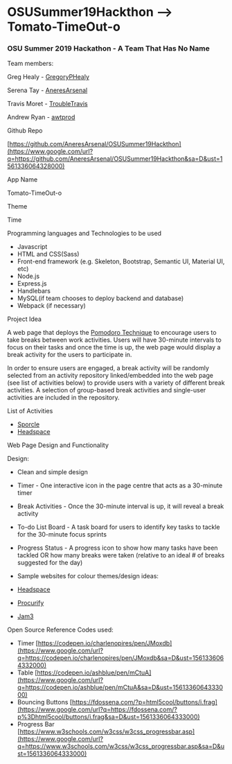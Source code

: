 # OSUSummer19Hackthon --> Tomato-TimeOut-o


<div>

### <span class="c22">OSU Summer 2019 Hackathon - A Team That Has No Name</span>

<span class="c21">Team members:</span>

<span class="c19">Greg Healy -</span> <span class="c18">[GregoryPHealy](https://www.google.com/url?q=https://github.com/gregoryphealy&sa=D&ust=1561336064334000)</span>

<span class="c19">Serena Tay -</span> <span class="c18">[AneresArsenal](https://www.google.com/url?q=https://github.com/AneresArsenal&sa=D&ust=1561336064335000)</span>

<span class="c19">Travis Moret -</span> <span class="c18">[TroubleTravis](https://www.google.com/url?q=https://github.com/TroubleTravis&sa=D&ust=1561336064335000)</span>

<span class="c19">Andrew Ryan -</span> <span class="c18">[awtprod](https://www.google.com/url?q=https://github.com/awtprod&sa=D&ust=1561336064335000)</span>

<span class="c16"></span>

</div>

<span class="c4">Github Repo</span> <span class="c0"> </span>

<span class="c9">[https://github.com/AneresArsenal/OSUSummer19Hackthon](https://www.google.com/url?q=https://github.com/AneresArsenal/OSUSummer19Hackthon&sa=D&ust=1561336064328000)</span>

<span class="c15"></span>

<span class="c1">App Name</span>

<span class="c26">Tomato-TimeOut-o</span>

<span class="c1"></span>

<span class="c1">Theme</span>

<span class="c23">Time</span>

<span class="c15"></span>

<span class="c15"></span>

<span class="c15"></span>

<span class="c1">Programming languages and Technologies to be used</span>

*   <span class="c0">Javascript</span>
*   <span class="c0">HTML and CSS(Sass)</span>
*   <span class="c0">Front-end framework (e.g. Skeleton, Bootstrap, Semantic UI, Material UI, etc)</span>
*   <span class="c0">Node.js</span>
*   <span class="c0">Express.js</span>
*   <span class="c0">Handlebars</span>
*   <span class="c0">MySQL(if team chooses to deploy backend and database)</span>
*   <span class="c0">Webpack (if necessary)</span>

<span class="c1"></span>

<span class="c4">Project Idea</span>

<span class="c25">A web page that deploys the</span> <span class="c6">[Pomodoro Technique](https://www.google.com/url?q=https://en.wikipedia.org/wiki/Pomodoro_Technique&sa=D&ust=1561336064330000)</span><span class="c0"> to encourage users to take breaks between work activities. Users will have 30-minute intervals to focus on their tasks and once the time is up, the web page would display a break activity for the users to participate in.</span>

<span class="c0"></span>

<span class="c0">In order to ensure users are engaged, a break activity will be randomly selected from an activity repository linked/embedded into the web page (see list of activities below) to provide users with a variety of different break activities. A selection of group-based break activities and single-user activities are included in the repository.</span>

<span class="c0"></span>

<span class="c1">List of Activities</span>

*   <span class="c6">[Sporcle](https://www.google.com/url?q=https://www.sporcle.com/&sa=D&ust=1561336064330000)</span>
*   <span class="c6">[Headspace](https://www.google.com/url?q=https://www.headspace.com/headspace-meditation-app&sa=D&ust=1561336064330000)</span>

<span class="c0"></span>

<span class="c0"></span>

<span class="c1">Web Page Design and Functionality</span>

<span class="c24 c13">Design:</span>

*   <span class="c0">Clean and simple design</span>
*   <span class="c13">Timer -</span> <span class="c0">One interactive icon in the page centre that acts as a 30-minute timer</span>
*   <span class="c13">Break Activities -</span> <span class="c0">Once the 30-minute interval is up, it will reveal a break activity</span>
*   <span class="c13">To-do List Board -</span> <span class="c0">A task board for users to identify key tasks to tackle for the 30-minute focus sprints</span>
*   <span class="c13">Progress Status -</span><span class="c0"> A progress icon to show how many tasks have been tackled OR how many breaks were taken (relative to an ideal # of breaks suggested for the day)</span>
*   <span class="c0">Sample websites for colour themes/design ideas:</span>

*   <span class="c6">[Headspace](https://www.google.com/url?q=https://www.headspace.com/headspace-meditation-app&sa=D&ust=1561336064331000)</span>
*   <span class="c6">[Procurify](https://www.google.com/url?q=https://www.procurify.com/product&sa=D&ust=1561336064332000)</span>
*   <span class="c6">[Jam3](https://www.google.com/url?q=https://we3.jam3.com/home&sa=D&ust=1561336064332000)</span>

<span class="c14"></span>

<span class="c14"></span>

<span class="c14">Open Source Reference Codes used:</span>

*   <span>Timer</span><span class="c27"> </span><span class="c9">[https://codepen.io/charlenopires/pen/JMoxdb](https://www.google.com/url?q=https://codepen.io/charlenopires/pen/JMoxdb&sa=D&ust=1561336064332000)</span>
*   <span>Table</span> <span class="c9">[https://codepen.io/ashblue/pen/mCtuA](https://www.google.com/url?q=https://codepen.io/ashblue/pen/mCtuA&sa=D&ust=1561336064333000)</span>
*   <span>Bouncing Buttons</span> <span class="c9">[https://fdossena.com/?p=html5cool/buttons/i.frag](https://www.google.com/url?q=https://fdossena.com/?p%3Dhtml5cool/buttons/i.frag&sa=D&ust=1561336064333000)</span>
*   <span>Progress Bar</span> <span class="c9">[https://www.w3schools.com/w3css/w3css_progressbar.asp](https://www.google.com/url?q=https://www.w3schools.com/w3css/w3css_progressbar.asp&sa=D&ust=1561336064333000)</span>

<span class="c12"></span>

<span class="c12"></span>

<span class="c15"></span>

<span class="c15"></span>

<span class="c15"></span>

<span class="c15"></span>

<span class="c15"></span>
